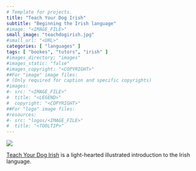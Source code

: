 ```yaml
---
# Template for projects.
title: "Teach Your Dog Irish"
subtitle: "Beginning the Irish language"
#image: "<IMAGE_FILE>"
small_image: "teachdogirish.jpg"
#small_url: "<URL>"
categories: [ "languages" ]
tags: [ "bookes", "tutors", "irish" ]
#images_directory; "images"
#images_static: "false"
#images_copyright: "<COPYRIGHT>"
##For "image" image files:
# (Only required for caption and specific copyrights)
#images:
#- src: "<IMAGE_FILE>"
#  title: "<LEGEND>"
#  copyright: "<COPYRIGHT>"
##For "logo" image files:
#resources:
#- src: "logos/<IMAGE_FILE>"
#  title: "<TOOLTIP>"
---
```


<a href="https://www.hive.co.uk/Product/Anne-Cakebread/Teach-Your-Dog-Irish/23963704" target="_blank"><img src="/images/teachdogirish.jpg"></a>



[Teach Your Dog Irish](https://www.hive.co.uk/Product/Anne-Cakebread/Teach-Your-Dog-Irish/23963704) is a light-hearted illustrated introduction to the Irish language.
